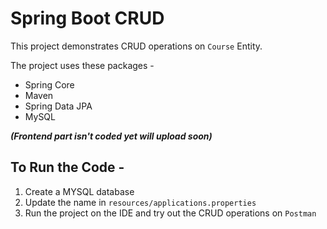 # Spring Boot CRUD
This project demonstrates CRUD operations on `Course` Entity.

The project uses these packages - 
- Spring Core
- Maven
- Spring Data JPA
- MySQL

***(Frontend part isn't coded yet will upload soon)***

## To Run the Code - 
1. Create a MYSQL database 
2. Update the name in `resources/applications.properties` 
3. Run the project on the IDE and try out the CRUD operations on `Postman`
